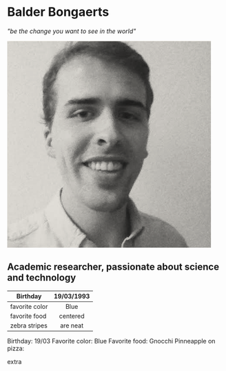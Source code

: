 # Balder Bongaerts

_"be the change you want to see in the world"_

![alt text](https://github.com/balderb/markdown-challenge/blob/master/screenshot.png "Hi there!")

## Academic researcher, passionate about science and technology


| Birthday      | 19/03/1993    |
| ------------- |:-------------:|
| favorite color| Blue          |
| favorite food | centered      |
| zebra stripes | are neat      |

Birthday: 19/03
Favorite color: Blue
Favorite food: Gnocchi
Pinneapple on pizza:

extra 


